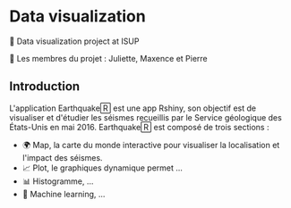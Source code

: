 # Data visualization
👀 Data visualization project at ISUP 

👾 Les membres du projet : Juliette, Maxence et Pierre

## Introduction
L'application Earthquake🅁 est une app Rshiny, son objectif est de visualiser et d'étudier les séismes recueillis par le Service géologique des États-Unis en mai 2016. Earthquake🅁 est composé de trois sections : 
* 🌍 Map, la carte du monde interactive pour visualiser la localisation et l'impact des séismes.
* 📈 Plot, le graphiques dynamique permet ...
* 📊 Histogramme, ...
* 🤖 Machine learning, ...

